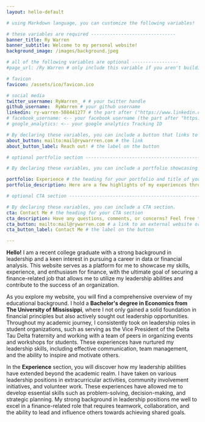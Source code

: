 ```yaml
---
layout: hello-default

# using Markdown language, you can customize the following variables!

# these variables are required -------------------------------
banner_title: Ry Warren
banner_subtitle: Welcome to my personal website!
background_image: /images/background.jpeg

# all of the following variables are optional -----------------
#page_url: /Ry Warren # only include this variable if you aren't building the page to your primary domain 

# favicon
favicon: /assets/ico/favicon.ico

# social media
twitter_username: RyWarren_ # # your twitter handle
github_username:  RyWarren # your github username
linkedin: ry-warren-508441277 # the part after ("https://www.linkedin.com/in/...")
# facebook_username: <-- your facebook username (the part after "https://www.facebook.com/...")
# google_analytics: <-- your google analytics Tracking ID

# By declaring these variables, you can include a button that links to an external website or to media.
about_button: mailto:mail@rywarrren.com # the link
about_button_label: Reach out! # the label on the button

# optional portfolio section ------------------------------------------

# By declaring these variables, you can include a portfolio showcasing your work and organize your portfolio's items into a custom layout, all without adding any CSS. In addition, you must 1) create an HTML file in the_includes folder for each project with the text you'd like to display, and 2) create a YAML file in the _data folder describing the order in which each project should be shown and categorized. See `/includes/example.html` and `/_data/work.yml` for examples.

portfolio: Experience # the heading for your portfolio and title of your YAML file
portfolio_description: Here are a few highlights of my experiences throughout the past few years! # a description to be desplayed below the heading and above the content

# optional CTA section --------------------------------------------------

# By declaring these variables, you can include a CTA section.
cta: Contact Me # the heading for your CTA section
cta_description: Have any questions, comments, or concerns? Feel free to reach out to me below! # a description to be desplayed below the heading and above the content
cta_button: mailto:mail@rywarren.com # a link to an external website or to media
cta_button_label: Contact Me # the label on the button

---			
```

[//]: # (write a bit about yourself here)
**Hello!** I am a recent college graduate with a strong background in leadership and a keen interest in pursuing a career in data or financial analysis. This website serves as a platform for me to showcase my skills, experience, and enthusiasm for finance, with the ultimate goal of securing a finance-related job that allows me to utilize my leadership abilities and contribute to the success of an organization.

As you explore my website, you will find a comprehensive overview of my educational background. I hold a **Bachelor's degree in Economics from The University of Mississippi**, where I not only gained a solid foundation in financial principles but also actively sought out leadership opportunities. Throughout my academic journey, I consistently took on leadership roles in student organizations, such as serving as the Vice President of the Delta Tau Delta fraternity and working with a team of peers in organizing events and workshops for students. These experiences have nurtured my leadership skills, including effective communication, team management, and the ability to inspire and motivate others.

In the **Experience** section, you will discover how my leadership abilities have extended beyond the academic realm. I have taken on various leadership positions in extracurricular activities, community involvement initiatives, and volunteer work. These experiences have allowed me to develop essential skills such as problem-solving, decision-making, and strategic planning. My strong background in leadership positions me well to excel in a finance-related role that requires teamwork, collaboration, and the ability to lead and influence others towards achieving shared goals.
